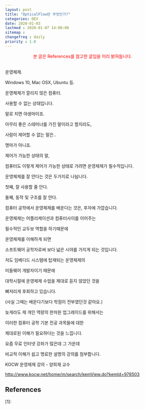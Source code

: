 ```yaml
---
layout: post
title: "OpticalFlow란 무엇인가?"
categories: DEV
date: 2020-01-03
lastmod : 2020-01-07 14:00:00
sitemap :
changefreq : daily
priority : 1.0
---
```


<center><span style="color:red">본 글은 References를 참고한 글임을 미리 밝혀둡니다.</span></center>
<br>

운영체제.

Windows 10, Mac OSX, Ubuntu 등.



운영체제가 깔리지 않은 컴퓨터. 

사용할 수 없는 상태입니다. 



말로 치면 야생마이죠. 

아무리 좋은 스테미너를 가진 말이라고 할지라도, 

사람이 제어할 수 없는 말은.. 

명마가 아니죠. 



제어가 가능한 상태의 말, 

컴퓨터도 이렇게 제어가 가능한 상태로 가려면 운영체제가 필수적입니다. 



운영체제를 잘 안다는 것은 두가지로 나뉩니다. 

첫째, 잘 사용할 줄 안다. 

둘째, 동작 및 구조를 잘 안다. 



컴퓨터 공학에서 운영체제를 배운다는 것은, 후자에 가깝습니다. 



운영체제는 어플리케이션과 컴퓨터사이를 이어주는 

필수적인 교두보 역할을 하기때문에 

운영체제를 이해하게 되면 

소프트웨어 공학자로써 보다 넓은 시야를 가지게 되는 것입니다. 



저도 임베디드 시스템에 탑재되는 운영체제의 

미들웨어 개발자이기 때문에

대학시절에 운영체제 수업을 제대로 듣지 않았던 것을

뼈저리게 후회하고 있습니다. 

(사실 그때는 배운다기보다 학점이 전부였던것 같아요.)



늦게라도 제 개인 역량의 한차원 업그레이드를 위해서는

이러한 컴퓨터 공학 기본 전공 과목들에 대한 

제대로된 이해가 필요하다는 것을 느낍니다. 



요즘 무료 인터넷 강좌가 많은데 그 가운데 

비교적 이해가 쉽고 명료한 설명의 강의를 첨부합니다. 



KOCW 운영체제 강의 - 양희재 교수

http://www.kocw.net/home/m/search/kemView.do?kemId=978503





## References

[1]: 

